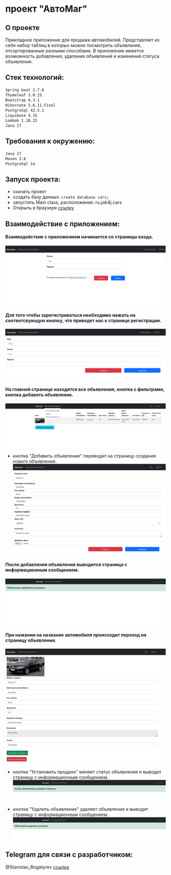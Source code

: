 # проект "АвтоМаг"

## О проекте 

Прикладное приложение для продажи автомобилей.
Представляет из себя набор таблиц в которых можно посмотреть объявления, отсортированные разными способами.
В приложение имеется возможность добавления, удаления объявлений и изменения статуса объявления.

## Стек технологий:

    Spring boot 2.7.6
    Thymeleaf 3.0.15
    Bootstrap 4.3.1
    Hibernate 5.6.11.Final
    PostgreSql 42.5.1
    Liquibase 4.15
    Lombok 1.18.22
    Java 17

## Требования к окружению:

    Java 17
    Maven 3.8
    PostgreSql 14

## Запуск проекта:

- скачать проект
- создать базу данных: ```create database cars;```
- запустить Main class, расположение: ru.job4j.cars
- Открыть в браузере [ссылку](http://localhost:8080/)

## Взаимодействие с приложением:

#### Взаимодействие с приложением начинается со страницы входа.
![](files/1.jpg)

#### Для того чтобы зарегистриваться необходимо нажать на соответсвующую кнопку, что приведет нас к странице регистрации.
![](files/2.jpg)

#### На главной странице находятся все объявления, кнопка с фильтрами, кнопка добавить объявление.
![](files/3.jpg)
- кнопка "Добавить объявление" переводит на страницу создания нового объявления.
  ![](files/4.jpg)

#### После добавления объявления выводится страница с информационным сообщением.
![](files/5.jpg)

#### При нажании на название автомобиля происходит переход на страницу объявления.
![](files/6.jpg)
- кнопка "Установить продано" меняет статус объявления и выводит страницу с информационным сообщением.
  ![](files/7.jpg)
- кнопка "Удалить объявление" удаляет объявления и выводит страницу с информационным сообщением.
  ![](files/8.jpg)

## Telegram для связи с разработчиком:

@Stanislav_Bogatyrev
[ссылка](https://t.me/Stanislav_Bogatyrev)